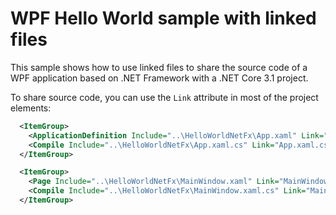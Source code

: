 # WPF Hello World sample with linked files

This sample shows how to use linked files to share the source code of a WPF application based on .NET
Framework with a .NET Core 3.1 project.

To share source code, you can use the `Link` attribute in most of the project elements:

```xml
  <ItemGroup>
    <ApplicationDefinition Include="..\HelloWorldNetFx\App.xaml" Link="App.xaml" />
    <Compile Include="..\HelloWorldNetFx\App.xaml.cs" Link="App.xaml.cs" />
  </ItemGroup>

  <ItemGroup>
    <Page Include="..\HelloWorldNetFx\MainWindow.xaml" Link="MainWindow.xaml" />
    <Compile Include="..\HelloWorldNetFx\MainWindow.xaml.cs" Link="MainWindow.xaml.cs" />
  </ItemGroup>
```
